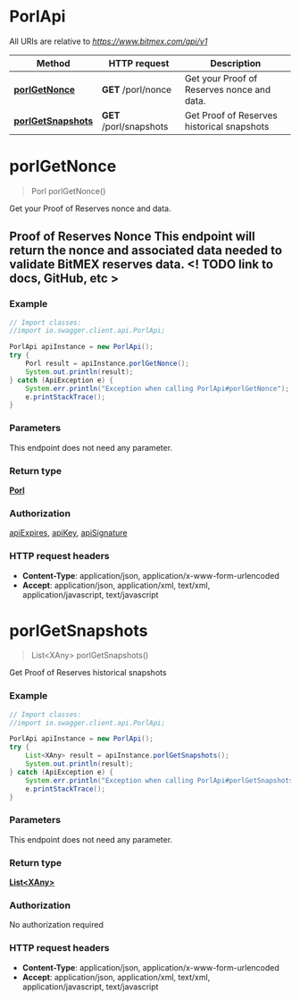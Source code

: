 # PorlApi

All URIs are relative to *https://www.bitmex.com/api/v1*

Method | HTTP request | Description
------------- | ------------- | -------------
[**porlGetNonce**](PorlApi.md#porlGetNonce) | **GET** /porl/nonce | Get your Proof of Reserves nonce and data.
[**porlGetSnapshots**](PorlApi.md#porlGetSnapshots) | **GET** /porl/snapshots | Get Proof of Reserves historical snapshots


<a name="porlGetNonce"></a>
# **porlGetNonce**
> Porl porlGetNonce()

Get your Proof of Reserves nonce and data.

## Proof of Reserves Nonce  This endpoint will return the nonce and associated data needed to validate BitMEX reserves data.  &lt;! TODO link to docs, GitHub, etc &gt; 

### Example
```java
// Import classes:
//import io.swagger.client.api.PorlApi;

PorlApi apiInstance = new PorlApi();
try {
    Porl result = apiInstance.porlGetNonce();
    System.out.println(result);
} catch (ApiException e) {
    System.err.println("Exception when calling PorlApi#porlGetNonce");
    e.printStackTrace();
}
```

### Parameters
This endpoint does not need any parameter.

### Return type

[**Porl**](Porl.md)

### Authorization

[apiExpires](../README.md#apiExpires), [apiKey](../README.md#apiKey), [apiSignature](../README.md#apiSignature)

### HTTP request headers

 - **Content-Type**: application/json, application/x-www-form-urlencoded
 - **Accept**: application/json, application/xml, text/xml, application/javascript, text/javascript

<a name="porlGetSnapshots"></a>
# **porlGetSnapshots**
> List&lt;XAny&gt; porlGetSnapshots()

Get Proof of Reserves historical snapshots

### Example
```java
// Import classes:
//import io.swagger.client.api.PorlApi;

PorlApi apiInstance = new PorlApi();
try {
    List<XAny> result = apiInstance.porlGetSnapshots();
    System.out.println(result);
} catch (ApiException e) {
    System.err.println("Exception when calling PorlApi#porlGetSnapshots");
    e.printStackTrace();
}
```

### Parameters
This endpoint does not need any parameter.

### Return type

[**List&lt;XAny&gt;**](XAny.md)

### Authorization

No authorization required

### HTTP request headers

 - **Content-Type**: application/json, application/x-www-form-urlencoded
 - **Accept**: application/json, application/xml, text/xml, application/javascript, text/javascript

